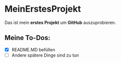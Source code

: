 # MeinErstesProjekt
Das ist mein **erstes Projekt** um **GitHub** auszuprobieren.

## Meine To-Dos:
- [x] README.MD befüllen
- [ ] Andere spätere Dinge sind zu tun

